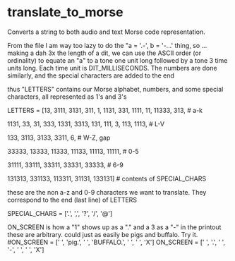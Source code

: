 # translate_to_morse
Converts a string to both audio and text Morse code representation.

From the file
 I am way too lazy to do the "a = '.-',  b = '-...' thing, so ...
  making a dah 3x the length of a dit, we can use the ASCII order (or ordinality) 
  to equate an "a" to a tone one unit long followed by a  tone 3 time units long. 
  Each time unit is DIT_MILLISECONDS. The numbers are done 
 similarly, and the special characters are added to the end

 thus "LETTERS" contains our Morse alphabet, numbers, and some special 
 characters, all represented as 1's and 3's

LETTERS = [13, 3111, 3131, 311, 1, 1131, 331, 1111, 11, 11333, 313, # a-k

1131, 33, 31, 333, 1331, 3313, 131, 111, 3, 113, 1113,      # L-V

133, 3113, 3133, 3311, 6,                                   # W-Z, gap

33333, 13333, 11333, 11133, 11113, 11111,                   # 0-5

31111, 33111, 33311, 33331, 33333,                          # 6-9

131313, 331133, 113311, 31131, 133131]     # contents of SPECIAL_CHARS
        
these are the non a-z and 0-9 characters we want to translate. 
They correspond to the end (last line) of LETTERS

SPECIAL_CHARS = ['.', ',', '?', '/', '@']

ON_SCREEN is how a "1" shows up as a "." and a 3 as a "-" in the printout
  these are arbitrary. could just as easily be pigs and buffalo.  Try it.
#ON_SCREEN = [' ', 'pig.', ' ', 'BUFFALO.', ' ', '  ', 'X']
ON_SCREEN = [' ', '.', ' ', '-', ' ', '  ', 'X']
